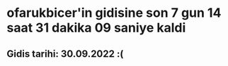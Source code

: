 # ofarukbicer'in gidisine son 7 gun 14 saat 31 dakika 09 saniye kaldi

## Gidis tarihi: 30.09.2022 :(